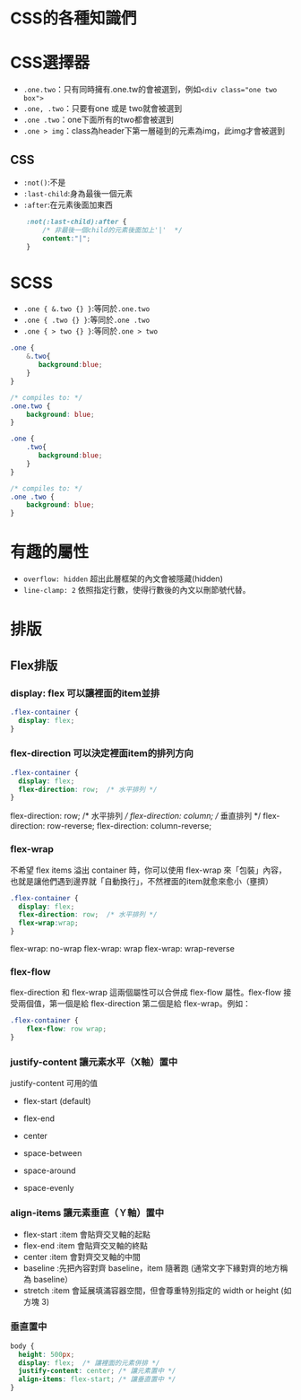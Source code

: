 
# CSS的各種知識們

# CSS選擇器

- `.one.two`：只有同時擁有.one.tw的會被選到，例如`<div class="one two box">`
- `.one, .two`：只要有one 或是 two就會被選到
- `.one .two`：one下面所有的two都會被選到
- `.one > img`：class為header下第一層碰到的元素為img，此img才會被選到

## CSS

- `:not()`:不是
- `:last-child`:身為最後一個元素
- `:after`:在元素後面加東西

```css
    :not(:last-child):after {    
        /* 非最後一個child的元素後面加上'|'  */
        content:"|";
    }
```

# SCSS

- `.one { &.two {} }`:等同於`.one.two`
- `.one { .two {} }`:等同於`.one .two`
- `.one { > two {} }`:等同於`.one > two`

```css
.one {
    &.two{
       background:blue;
    }
}

/* compiles to: */
.one.two {
    background: blue;
}
```


```css
.one {
    .two{
       background:blue;
    }
}

/* compiles to: */
.one .two {
    background: blue;
}
```

# 有趣的屬性

- `overflow: hidden`  超出此層框架的內文會被隱藏(hidden)
- `line-clamp: 2` 依照指定行數，使得行數後的內文以刪節號代替。

# 排版

## Flex排版

###  display: flex 可以讓裡面的item並排

```css
.flex-container {
  display: flex;
}
```

### flex-direction 可以決定裡面item的排列方向

```css
.flex-container {
  display: flex;
  flex-direction: row;  /* 水平排列 */
}
```

flex-direction: row;  /* 水平排列 */
flex-direction: column;  /* 垂直排列 */
flex-direction: row-reverse;
flex-direction: column-reverse;

### flex-wrap

不希望 flex items 溢出 container 時，你可以使用 flex-wrap 來「包裝」內容，也就是讓他們遇到邊界就「自動換行」，不然裡面的item就愈來愈小（壅擠）

```css
.flex-container {
  display: flex;
  flex-direction: row;  /* 水平排列 */
  flex-wrap:wrap;
}
```

flex-wrap: no-wrap
flex-wrap: wrap
flex-wrap: wrap-reverse

### flex-flow

flex-direction 和 flex-wrap 這兩個屬性可以合併成 flex-flow 屬性。flex-flow 接受兩個值，第一個是給 flex-direction 第二個是給 flex-wrap。例如：


```css
.flex-container {
    flex-flow: row wrap;
}
```

### justify-content  讓元素水平（X軸）置中

justify-content 可用的值

- flex-start (default)
- flex-end
- center

- space-between
- space-around
- space-evenly

### align-items  讓元素垂直（Ｙ軸）置中

- flex-start :item 會貼齊交叉軸的起點
- flex-end :item 會貼齊交叉軸的終點
- center :item 會對齊交叉軸的中間
- baseline :先把內容對齊 baseline，item 隨著跑 (通常文字下緣對齊的地方稱為 baseline）
- stretch :item 會延展填滿容器空間，但會尊重特別指定的 width or height (如方塊 3)

### 垂直置中

```css
body {
  height: 500px;
  display: flex;  /* 讓裡面的元素併排 */
  justify-content: center; /* 讓元素置中 */
  align-items: flex-start; /* 讓垂直置中 */
}
```